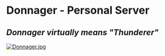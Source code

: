 # Donnager - Personal Server
## _Donnager virtually means "Thunderer"_

[![Donnager.jpg](Donnager\.media\Donnagermd.jpg)](https://expanse.fandom.com/wiki/Donnager)